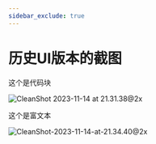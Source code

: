 ```yaml
---
sidebar_exclude: true
---
```


# 历史UI版本的截图

这个是代码块

![CleanShot 2023-11-14 at 21.31.38@2x](/img/CleanShot-2023-11-14-at-21.31.38@2x.png)

这个是富文本

![CleanShot-2023-11-14-at-21.34.40@2x](/img/CleanShot-2023-11-14-at-21.34.40@2x.png)



